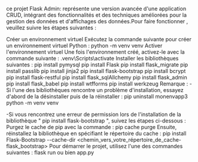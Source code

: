 ce projet Flask Admin: représente une version avancée d'une application CRUD, intégrant des fonctionnalités et des techniques améliorées pour la gestion des données et d'affichages des données.Pour faire fonctionner , veuillez suivre les étapes suivantes :

Créer un environnement virtuel Exécutez la commande suivante pour créer un environnement virtuel Python : python -m venv venv
Activer l'environnement virtuel Une fois l'environnement créé, activez-le avec la commande suivante : .venv\Scripts\activate
Installer les bibliothèques suivantes : pip install pymysql pip install Flask pip install flask_migrate pip install passlib pip install jinja2 pip install flask-bootstrap pip install bcrypt pip install flask-restful pip install flask_sqlAllchemy pip install flask_admin pip install flask_babel pip install wtfforms pip install werkzeug 
 Remarque : -Si l'une des bibliothèques rencontre un problème d'installation, essayez d'abord de la désinstaller puis de la réinstaller :
pip uninstall monenvapp3 python -m venv venv

-Si vous rencontrez une erreur de permission lors de l'installation de la bibliothèque " pip install flask-bootstrap ", suivez les étapes ci-dessous :
Purgez le cache de pip avec la commande : pip cache purge
Ensuite, réinstallez la bibliothèque en spécifiant le répertoire du cache : pip install Flask-Bootstrap --cache-dir <chemin_vers_votre_répertoire_de_cache-flask_bootstrap>
Pour démarrer le projet, utilisez l'une des commandes suivantes : flask run ou bien app.py
